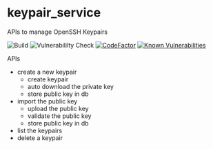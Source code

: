 # keypair_service
APIs to manage OpenSSH Keypairs


![Build](https://github.com/workpal/keypair_service/workflows/Build/badge.svg?branch=master)
![Vulnerabililty Check](https://github.com/workpal/keypair_service/workflows/Vulnerabililty%20Check/badge.svg?branch=master)
[![CodeFactor](https://www.codefactor.io/repository/github/workpal/keypair_service/badge)](https://www.codefactor.io/repository/github/workpal/keypair_service)
[![Known Vulnerabilities](https://snyk.io/test/github/workpal/keypair_service/badge.svg)](https://snyk.io/test/github/workpal/keypair_service)

APIs

- create a new keypair
  - create keypair
  - auto download the private key
  - store public key in db
- import the public key
  - upload the public key
  - validate the public key
  - store public key in db
- list the keypairs
- delete a keypair
